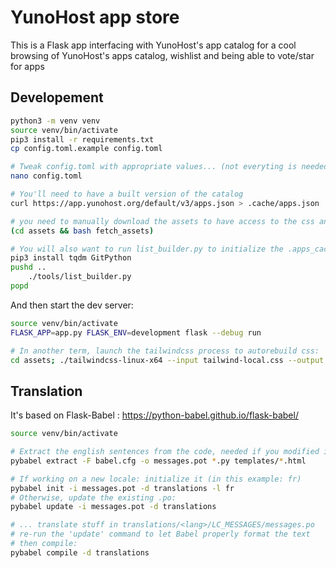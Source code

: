# YunoHost app store

This is a Flask app interfacing with YunoHost's app catalog for a cool browsing of YunoHost's apps catalog, wishlist and being able to vote/star for apps

## Developement

```bash
python3 -m venv venv
source venv/bin/activate
pip3 install -r requirements.txt
cp config.toml.example config.toml

# Tweak config.toml with appropriate values... (not everyting is needed for the base features to work)
nano config.toml

# You'll need to have a built version of the catalog
curl https://app.yunohost.org/default/v3/apps.json > .cache/apps.json

# you need to manually download the assets to have access to the css and the javascript files
(cd assets && bash fetch_assets)

# You will also want to run list_builder.py to initialize the .apps_cache (at least for a few apps, you can Ctrl+C after a while)
pip3 install tqdm GitPython
pushd ..
    ./tools/list_builder.py
popd
```

And then start the dev server:

```bash
source venv/bin/activate
FLASK_APP=app.py FLASK_ENV=development flask --debug run

# In another term, launch the tailwindcss process to autorebuild css:
cd assets; ./tailwindcss-linux-x64 --input tailwind-local.css --output tailwind.css --watch
```

## Translation

It's based on Flask-Babel : <https://python-babel.github.io/flask-babel/>

```bash
source venv/bin/activate

# Extract the english sentences from the code, needed if you modified it
pybabel extract -F babel.cfg -o messages.pot *.py templates/*.html

# If working on a new locale: initialize it (in this example: fr)
pybabel init -i messages.pot -d translations -l fr
# Otherwise, update the existing .po:
pybabel update -i messages.pot -d translations

# ... translate stuff in translations/<lang>/LC_MESSAGES/messages.po
# re-run the 'update' command to let Babel properly format the text
# then compile:
pybabel compile -d translations
```
